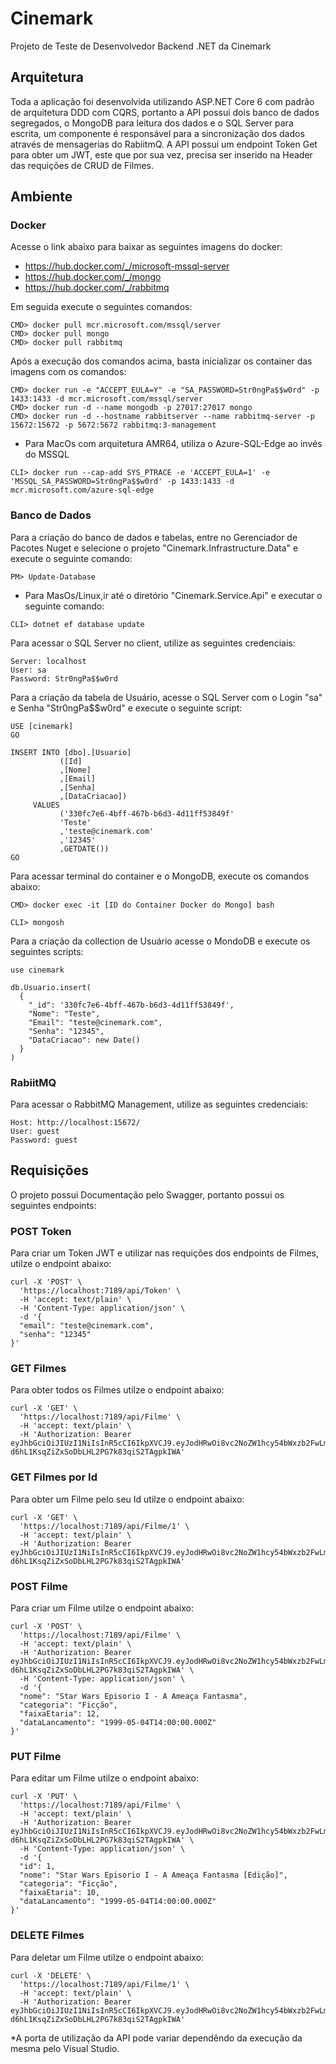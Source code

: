 # Cinemark
Projeto de Teste de Desenvolvedor Backend .NET da Cinemark

## Arquitetura

Toda a aplicação foi desenvolvida utilizando ASP.NET Core 6 com padrão de arquitetura DDD com CQRS, portanto a API possui dois banco de dados segregados, o MongoDB para leitura dos dados e o SQL Server para escrita, um componente é responsável para a sincronização dos dados através de mensagerias do RabiitmQ. A API possui um endpoint Token Get para obter um JWT, este que por sua vez, precisa ser inserido na Header das requições de CRUD de Filmes.

## Ambiente

### Docker
Acesse o link abaixo para baixar as seguintes imagens do docker:
* https://hub.docker.com/_/microsoft-mssql-server
* https://hub.docker.com/_/mongo
* https://hub.docker.com/_/rabbitmq

Em seguida execute o seguintes comandos:
```
CMD> docker pull mcr.microsoft.com/mssql/server
CMD> docker pull mongo
CMD> docker pull rabbitmq
```
Após a execução dos comandos acima, basta inicializar os container das imagens com os comandos:
```
CMD> docker run -e "ACCEPT_EULA=Y" -e "SA_PASSWORD=Str0ngPa$$w0rd" -p 1433:1433 -d mcr.microsoft.com/mssql/server
CMD> docker run -d --name mongodb -p 27017:27017 mongo
CMD> docker run -d --hostname rabbitserver --name rabbitmq-server -p 15672:15672 -p 5672:5672 rabbitmq:3-management
```
* Para MacOs com arquitetura AMR64, utiliza o Azure-SQL-Edge ao invés do MSSQL
```
CLI> docker run --cap-add SYS_PTRACE -e 'ACCEPT_EULA=1' -e 'MSSQL_SA_PASSWORD=Str0ngPa$$w0rd' -p 1433:1433 -d mcr.microsoft.com/azure-sql-edge
```
### Banco de Dados
Para a criação do banco de dados e tabelas, entre no Gerenciador de Pacotes Nuget e selecione o projeto "Cinemark.Infrastructure.Data" e execute o seguinte comando:
```
PM> Update-Database
```
* Para MasOs/Linux,ir até o diretório "Cinemark.Service.Api" e executar o seguinte comando:
```
CLI> dotnet ef database update
```
Para acessar o SQL Server no client, utilize as seguintes credenciais:
```
Server: localhost
User: sa
Password: Str0ngPa$$w0rd
```
Para a criação da tabela de Usuário, acesse o SQL Server com o Login "sa" e Senha "Str0ngPa$$w0rd" e execute o seguinte script:
```
USE [cinemark]
GO

INSERT INTO [dbo].[Usuario]
           ([Id]
           ,[Nome]
           ,[Email]
           ,[Senha]
           ,[DataCriacao])
     VALUES
           ('330fc7e6-4bff-467b-b6d3-4d11ff53849f'
           'Teste'
           ,'teste@cinemark.com'
           ,'12345'
           ,GETDATE())
GO
```
Para acessar terminal do container e o MongoDB, execute os comandos abaixo:
```
CMD> docker exec -it [ID do Container Docker do Mongo] bash  
```
```
CLI> mongosh
```
Para a criação da collection de Usuário acesse o MondoDB e execute os seguintes scripts:
```
use cinemark
```
```
db.Usuario.insert(
  {
  	"_id": '330fc7e6-4bff-467b-b6d3-4d11ff53849f',
  	"Nome": "Teste",
  	"Email": "teste@cinemark.com",
  	"Senha": "12345",
  	"DataCriacao": new Date()
  }
)
```
### RabiitMQ
Para acessar o RabbitMQ Management, utilize as seguintes credenciais:
```
Host: http://localhost:15672/
User: guest
Password: guest
```
## Requisições

O projeto possui Documentação pelo Swagger, portanto possui os seguintes endpoints:

### POST Token

Para criar um Token JWT e utilizar nas requições dos endpoints de Filmes, utilze o endpoint abaixo:
```
curl -X 'POST' \
  'https://localhost:7189/api/Token' \
  -H 'accept: text/plain' \
  -H 'Content-Type: application/json' \
  -d '{
  "email": "teste@cinemark.com",
  "senha": "12345" 
}'
```

### GET Filmes

Para obter todos os Filmes utilze o endpoint abaixo:
```
curl -X 'GET' \
  'https://localhost:7189/api/Filme' \
  -H 'accept: text/plain' \
  -H 'Authorization: Bearer eyJhbGciOiJIUzI1NiIsInR5cCI6IkpXVCJ9.eyJodHRwOi8vc2NoZW1hcy54bWxzb2FwLm9yZy93cy8yMDA1LzA1L2lkZW50aXR5L2NsYWltcy9lbWFpbGFkZHJlc3MiOiJ0ZXN0ZUBjaW5lbWFyay5jb20iLCJleHAiOjE2NTYwMjc0MjQsImlzcyI6ImNoYXJsZXMubWVuZGVzIiwiYXVkIjoiY2hhcmxlcy5tZW5kZXMifQ.UubI-d6hL1KsqZiZxSoDbLHL2PG7k83qiS2TAgpkIWA'
```

### GET Filmes por Id

Para obter um Filme pelo seu Id utilze o endpoint abaixo:
```
curl -X 'GET' \
  'https://localhost:7189/api/Filme/1' \
  -H 'accept: text/plain' \
  -H 'Authorization: Bearer eyJhbGciOiJIUzI1NiIsInR5cCI6IkpXVCJ9.eyJodHRwOi8vc2NoZW1hcy54bWxzb2FwLm9yZy93cy8yMDA1LzA1L2lkZW50aXR5L2NsYWltcy9lbWFpbGFkZHJlc3MiOiJ0ZXN0ZUBjaW5lbWFyay5jb20iLCJleHAiOjE2NTYwMjc0MjQsImlzcyI6ImNoYXJsZXMubWVuZGVzIiwiYXVkIjoiY2hhcmxlcy5tZW5kZXMifQ.UubI-d6hL1KsqZiZxSoDbLHL2PG7k83qiS2TAgpkIWA'
```

### POST Filme

Para criar um Filme utilze o endpoint abaixo:
```
curl -X 'POST' \
  'https://localhost:7189/api/Filme' \
  -H 'accept: text/plain' \
  -H 'Authorization: Bearer eyJhbGciOiJIUzI1NiIsInR5cCI6IkpXVCJ9.eyJodHRwOi8vc2NoZW1hcy54bWxzb2FwLm9yZy93cy8yMDA1LzA1L2lkZW50aXR5L2NsYWltcy9lbWFpbGFkZHJlc3MiOiJ0ZXN0ZUBjaW5lbWFyay5jb20iLCJleHAiOjE2NTYwMjc0MjQsImlzcyI6ImNoYXJsZXMubWVuZGVzIiwiYXVkIjoiY2hhcmxlcy5tZW5kZXMifQ.UubI-d6hL1KsqZiZxSoDbLHL2PG7k83qiS2TAgpkIWA' \
  -H 'Content-Type: application/json' \
  -d '{
  "nome": "Star Wars Episorio I - A Ameaça Fantasma",
  "categoria": "Ficção",
  "faixaEtaria": 12,
  "dataLancamento": "1999-05-04T14:00:00.000Z"
}'
```

### PUT Filme

Para editar um Filme utilze o endpoint abaixo:
```
curl -X 'PUT' \
  'https://localhost:7189/api/Filme' \
  -H 'accept: text/plain' \
  -H 'Authorization: Bearer eyJhbGciOiJIUzI1NiIsInR5cCI6IkpXVCJ9.eyJodHRwOi8vc2NoZW1hcy54bWxzb2FwLm9yZy93cy8yMDA1LzA1L2lkZW50aXR5L2NsYWltcy9lbWFpbGFkZHJlc3MiOiJ0ZXN0ZUBjaW5lbWFyay5jb20iLCJleHAiOjE2NTYwMjc0MjQsImlzcyI6ImNoYXJsZXMubWVuZGVzIiwiYXVkIjoiY2hhcmxlcy5tZW5kZXMifQ.UubI-d6hL1KsqZiZxSoDbLHL2PG7k83qiS2TAgpkIWA' \
  -H 'Content-Type: application/json' \
  -d '{
  "id": 1,
  "nome": "Star Wars Episorio I - A Ameaça Fantasma [Edição]",
  "categoria": "Ficção",
  "faixaEtaria": 10,
  "dataLancamento": "1999-05-04T14:00:00.000Z"
}'
```

### DELETE Filmes

Para deletar um Filme utilze o endpoint abaixo:
```
curl -X 'DELETE' \
  'https://localhost:7189/api/Filme/1' \
  -H 'accept: text/plain' \
  -H 'Authorization: Bearer eyJhbGciOiJIUzI1NiIsInR5cCI6IkpXVCJ9.eyJodHRwOi8vc2NoZW1hcy54bWxzb2FwLm9yZy93cy8yMDA1LzA1L2lkZW50aXR5L2NsYWltcy9lbWFpbGFkZHJlc3MiOiJ0ZXN0ZUBjaW5lbWFyay5jb20iLCJleHAiOjE2NTYwMjc0MjQsImlzcyI6ImNoYXJsZXMubWVuZGVzIiwiYXVkIjoiY2hhcmxlcy5tZW5kZXMifQ.UubI-d6hL1KsqZiZxSoDbLHL2PG7k83qiS2TAgpkIWA'
```

*A porta de utilização da API pode variar dependêndo da execução da mesma pelo Visual Studio.
